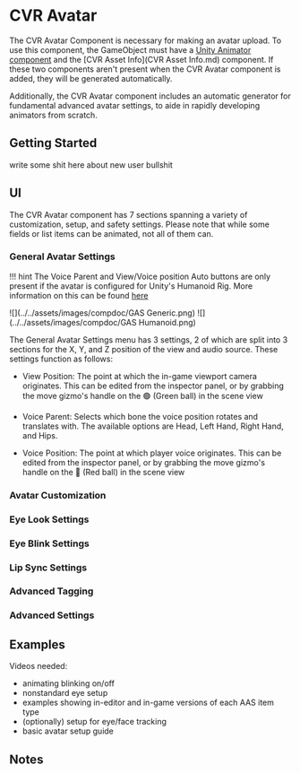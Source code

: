 # CVR Avatar

The CVR Avatar Component is necessary for making an avatar upload. To use this component, the GameObject must have a [Unity Animator component](https://docs.unity3d.com/2021.3/Documentation/Manual/class-Animator.html) and the [CVR Asset Info](CVR Asset Info.md) component. If these two components aren't present when the CVR Avatar component is added, they will be generated automatically.

Additionally, the CVR Avatar component includes an automatic generator for fundamental advanced avatar settings, to aide in rapidly developing animators from scratch.

## Getting Started

write some shit here about new user bullshit
## UI

The CVR Avatar component has 7 sections spanning a variety of customization, setup, and safety settings. Please note that while some fields or list items can be animated, not all of them can.
### General Avatar Settings

!!! hint
	The Voice Parent and View/Voice position Auto buttons are only present if the avatar is configured for Unity's Humanoid Rig. More information on this can be found [here](https://docs.unity3d.com/Manual/UsingHumanoidChars.html)

![](../../assets/images/compdoc/GAS Generic.png) 
![](../../assets/images/compdoc/GAS Humanoid.png)

The General Avatar Settings menu has 3 settings, 2 of which are split into 3 sections for the X, Y, and Z position of the view and audio source. These settings function as follows:

- View Position: The point at which the in-game viewport camera originates. This can be edited from the inspector panel, or by grabbing the move gizmo's handle on the 🟢 (Green ball) in the scene view

- Voice Parent: Selects which bone the voice position rotates and translates with. The available options are Head, Left Hand, Right Hand, and Hips.

- Voice Position: The point at which player voice originates. This can be edited from the inspector panel, or by grabbing the move gizmo's handle on the 🔴 (Red ball) in the scene view
### Avatar Customization
### Eye Look Settings
### Eye Blink Settings
### Lip Sync Settings
### Advanced Tagging
### Advanced Settings
## Examples

Videos needed:
- animating blinking on/off
- nonstandard eye setup
- examples showing in-editor and in-game versions of each AAS item type
- (optionally) setup for eye/face tracking
- basic avatar setup guide
## Notes